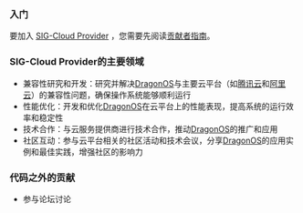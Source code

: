### 入门

要加入 [SIG-Cloud Provider](./README.md) ，您需要先阅读[贡献者指南](https://community.dragonos.org/contributors/)。

### SIG-Cloud Provider的主要领域

- 兼容性研究和开发：研究并解决[DragonOS](https://dragonos.org/)与主要云平台（如[腾讯云](https://cloud.tencent.com/)和[阿里云](https://cn.aliyun.com/)）的兼容性问题，确保操作系统能够顺利运行
- 性能优化：开发和优化[DragonOS](https://dragonos.org/)在云平台上的性能表现，提高系统的运行效率和稳定性
- 技术合作：与云服务提供商进行技术合作，推动[DragonOS](https://dragonos.org/)的推广和应用
- 社区互动：参与云平台相关的社区活动和技术会议，分享[DragonOS](https://dragonos.org/)的应用实例和最佳实践，增强社区的影响力

### 代码之外的贡献

- 参与论坛讨论
